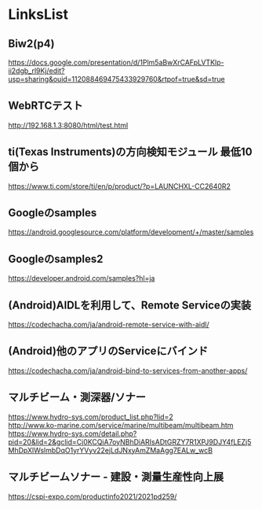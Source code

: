 # LinksList

## Biw2(p4)
https://docs.google.com/presentation/d/1Plm5aBwXrCAFpLVTKlp-ii2dgb_rl9Kj/edit?usp=sharing&ouid=112088469475433929760&rtpof=true&sd=true

## WebRTCテスト
http://192.168.1.3:8080/html/test.html

## ti(Texas Instruments)の方向検知モジュール 最低10個から
https://www.ti.com/store/ti/en/p/product/?p=LAUNCHXL-CC2640R2

## Googleのsamples
https://android.googlesource.com/platform/development/+/master/samples

## Googleのsamples2
https://developer.android.com/samples?hl=ja

## (Android)AIDLを利用して、Remote Serviceの実装
https://codechacha.com/ja/android-remote-service-with-aidl/

## (Android)他のアプリのServiceにバインド
https://codechacha.com/ja/android-bind-to-services-from-another-apps/

## マルチビーム・測深器/ソナー
https://www.hydro-sys.com/product_list.php?lid=2
<br/>
http://www.ko-marine.com/service/marine/multibeam/multibeam.htm
<br/>
https://www.hydro-sys.com/detail.php?pid=20&lid=2&gclid=Cj0KCQiA7oyNBhDiARIsADtGRZY7R1XPJ9DJY4fLEZj5MhDpXlWslmbDqO1yrYVyv22ejLdJNxyAmZMaAgg7EALw_wcB
<br/>

## マルチビームソナー - 建設・測量生産性向上展
https://cspi-expo.com/productinfo2021/2021pd259/
<br/>
